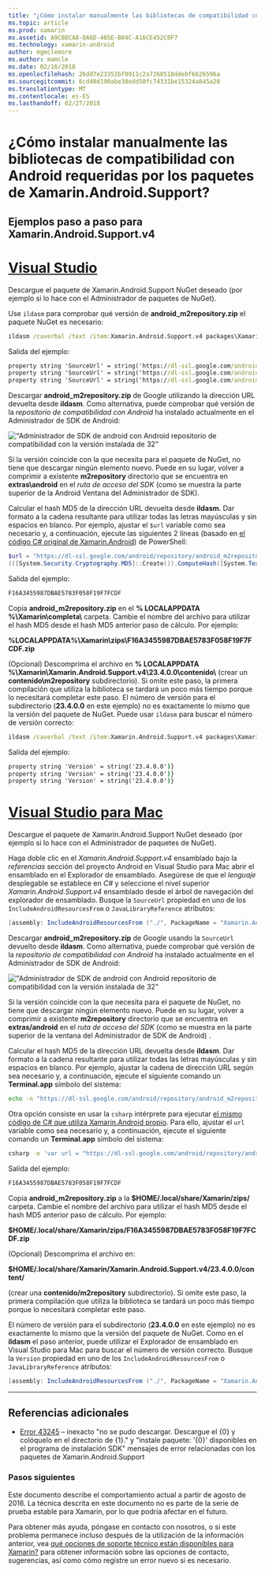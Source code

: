 ```yaml
---
title: "¿Cómo instalar manualmente las bibliotecas de compatibilidad con Android requeridas por los paquetes de Xamarin.Android.Support?"
ms.topic: article
ms.prod: xamarin
ms.assetid: A9CB8CA8-8A6D-405E-B84C-A16CE452C0F7
ms.technology: xamarin-android
author: mgmclemore
ms.author: mamcle
ms.date: 02/16/2018
ms.openlocfilehash: 26dd7e23352bf0911c2a7268518ddebf6626596a
ms.sourcegitcommit: 6cd40d190abe38edd50fc74331be15324a845a28
ms.translationtype: MT
ms.contentlocale: es-ES
ms.lasthandoff: 02/27/2018
---
```

# <a name="how-can-i-manually-install-the-android-support-libraries-required-by-the-xamarinandroidsupport-packages"></a>¿Cómo instalar manualmente las bibliotecas de compatibilidad con Android requeridas por los paquetes de Xamarin.Android.Support?

## <a name="example-steps-for-xamarinandroidsupportv4"></a>Ejemplos paso a paso para Xamarin.Android.Support.v4 

# <a name="visual-studiotabvswin"></a>[Visual Studio](#tab/vswin)

Descargue el paquete de Xamarin.Android.Support NuGet deseado (por ejemplo si lo hace con el Administrador de paquetes de NuGet).

Use `ildasm` para comprobar qué versión de **android_m2repository.zip** el paquete NuGet es necesario:

```cmd
ildasm /caverbal /text /item:Xamarin.Android.Support.v4 packages\Xamarin.Android.Support.v4.23.4.0.1\lib\MonoAndroid403\Xamarin.Android.Support.v4.dll | findstr SourceUrl
```
Salida del ejemplo:

```cmd
property string 'SourceUrl' = string('https://dl-ssl.google.com/android/repository/android_m2repository_r32.zip')
property string 'SourceUrl' = string('https://dl-ssl.google.com/android/repository/android_m2repository_r32.zip')
property string 'SourceUrl' = string('https://dl-ssl.google.com/android/repository/android_m2repository_r32.zip')
```

Descargar **android\_m2repository.zip** de Google utilizando la dirección URL devuelta desde **ildasm**. Como alternativa, puede comprobar qué versión de la _repositorio de compatibilidad con Android_ ha instalado actualmente en el Administrador de SDK de Android:

!["Administrador de SDK de android con Android repositorio de compatibilidad con la versión instalada de 32"](install-android-support-library-images/sdk-extras.png)

Si la versión coincide con la que necesita para el paquete de NuGet, no tiene que descargar ningún elemento nuevo. Puede en su lugar, volver a comprimir a existente **m2repository** directorio que se encuentra en **extras\\android** en el _ruta de acceso del SDK_ (como se muestra la parte superior de la Android Ventana del Administrador de SDK).

Calcular el hash MD5 de la dirección URL devuelta desde **ildasm**. Dar formato a la cadena resultante para utilizar todas las letras mayúsculas y sin espacios en blanco. Por ejemplo, ajustar el `$url` variable como sea necesario y, a continuación, ejecute las siguientes 2 líneas (basado en [el código C# original de Xamarin.Android](https://github.com/xamarin/xamarin-android/blob/8e8a4dd90f26eb39172876cc52181b6639e20524/src/Xamarin.Android.Build.Tasks/Tasks/GetAdditionalResourcesFromAssemblies.cs#L208)) de PowerShell:

```powershell
$url = "https://dl-ssl.google.com/android/repository/android_m2repository_r32.zip"
(([System.Security.Cryptography.MD5]::Create()).ComputeHash([System.Text.Encoding]::UTF8.GetBytes($url)) | %{ $_.ToString("X02") }) -join ""
```
Salida del ejemplo:

```powershell
F16A3455987DBAE5783F058F19F7FCDF
```

Copia **android\_m2repository.zip** en el **% LOCALAPPDATA %\\Xamarin\\completa\\**  carpeta. Cambie el nombre del archivo para utilizar el hash MD5 desde el hash MD5 anterior paso de cálculo. Por ejemplo:

**%LOCALAPPDATA%\\Xamarin\\zips\\F16A3455987DBAE5783F058F19F7FCDF.zip**

(Opcional) Descomprima el archivo en **% LOCALAPPDATA %\\Xamarin\\Xamarin.Android.Support.v4\\23.4.0.0\\contenido\\**  (crear un **contenido\\m2repository** subdirectorio). Si omite este paso, la primera compilación que utiliza la biblioteca se tardará un poco más tiempo porque lo necesitará completar este paso.
El número de versión para el subdirectorio (**23.4.0.0** en este ejemplo) no es exactamente lo mismo que la versión del paquete de NuGet. Puede usar `ildasm` para buscar el número de versión correcto:

```cmd
ildasm /caverbal /text /item:Xamarin.Android.Support.v4 packages\Xamarin.Android.Support.v4.23.4.0.1\lib\MonoAndroid403\Xamarin.Android.Support.v4.dll | findstr /C:"string 'Version'"
```
Salida del ejemplo:

```cmd
property string 'Version' = string('23.4.0.0')}
property string 'Version' = string('23.4.0.0')}
property string 'Version' = string('23.4.0.0')}
```

# <a name="visual-studio-for-mactabvsmac"></a>[Visual Studio para Mac](#tab/vsmac)

Descargue el paquete de Xamarin.Android.Support NuGet deseado (por ejemplo si lo hace con el Administrador de paquetes de NuGet).

Haga doble clic en el _Xamarin.Android.Support.v4_ ensamblado bajo la _referencias_ sección del proyecto Android en Visual Studio para Mac abrir el ensamblado en el Explorador de ensamblado. Asegúrese de que el _lenguaje_ desplegable se establece en _C#_ y seleccione el nivel superior _Xamarin.Android.Support.v4_ ensamblado desde el árbol de navegación del explorador de ensamblado. Busque la `SourceUrl` propiedad en uno de los `IncludeAndroidResourcesFrom` o `JavaLibraryReference` atributos:

```csharp
[assembly: IncludeAndroidResourcesFrom ("./", PackageName = "Xamarin.Android.Support.v4", SourceUrl = "https://dl-ssl.google.com/android/repository/android_m2repository_r32.zip", EmbeddedArchive = "m2repository/com/android/support/support-v4/23.4.0/support-v4-23.4.0.aar", Version = "23.4.0.0")]
```

Descargar **android\_m2repository.zip** de Google usando la `SourceUrl` devuelto desde **ildasm**. Como alternativa, puede comprobar qué versión de la _repositorio de compatibilidad con Android_ ha instalado actualmente en el Administrador de SDK de Android:

!["Administrador de SDK de android con Android repositorio de compatibilidad con la versión instalada de 32"](install-android-support-library-images/sdk-extras.png)

Si la versión coincide con la que necesita para el paquete de NuGet, no tiene que descargar ningún elemento nuevo. Puede en su lugar, volver a comprimir a existente **m2repository** directorio que se encuentra en **extras/android** en el _ruta de acceso del SDK_ (como se muestra en la parte superior de la ventana del Administrador de SDK de Android) .

Calcular el hash MD5 de la dirección URL devuelta desde **ildasm**. Dar formato a la cadena resultante para utilizar todas las letras mayúsculas y sin espacios en blanco. Por ejemplo, ajustar la cadena de dirección URL según sea necesario y, a continuación, ejecute el siguiente comando un **Terminal.app** símbolo del sistema:

```bash
echo -n "https://dl-ssl.google.com/android/repository/android_m2repository_r32.zip" | md5 | tr '[:lower:]' '[:upper:]'
```

Otra opción consiste en usar la `csharp` intérprete para ejecutar [el mismo código de C# que utiliza Xamarin.Android propio](https://github.com/xamarin/xamarin-android/blob/8e8a4dd90f26eb39172876cc52181b6639e20524/src/Xamarin.Android.Build.Tasks/Tasks/GetAdditionalResourcesFromAssemblies.cs#L208).
Para ello, ajustar el `url` variable como sea necesario y, a continuación, ejecute el siguiente comando un **Terminal.app** símbolo del sistema:

```bash
csharp -e 'var url = "https://dl-ssl.google.com/android/repository/android_m2repository_r32.zip"; string.Concat((System.Security.Cryptography.MD5.Create().ComputeHash(System.Text.Encoding.UTF8.GetBytes(url))).Select(b => b.ToString("X02")))'
```
Salida del ejemplo:

```bash
F16A3455987DBAE5783F058F19F7FCDF
```

Copia **android\_m2repository.zip** a la **$HOME/.local/share/Xamarin/zips/** carpeta. Cambie el nombre del archivo para utilizar el hash MD5 desde el hash MD5 anterior paso de cálculo. Por ejemplo:

**$HOME/.local/share/Xamarin/zips/F16A3455987DBAE5783F058F19F7FCDF.zip**

(Opcional) Descomprima el archivo en: 

**$HOME/.local/share/Xamarin/Xamarin.Android.Support.v4/23.4.0.0/content/**

(crear una **contenido/m2repository** subdirectorio). Si omite este paso, la primera compilación que utiliza la biblioteca se tardará un poco más tiempo porque lo necesitará completar este paso.

El número de versión para el subdirectorio (**23.4.0.0** en este ejemplo) no es exactamente lo mismo que la versión del paquete de NuGet. Como en el **ildasm** el paso anterior, puede utilizar el Explorador de ensamblado en Visual Studio para Mac para buscar el número de versión correcto. Busque la `Version` propiedad en uno de los `IncludeAndroidResourcesFrom` o `JavaLibraryReference` atributos:

```csharp
[assembly: IncludeAndroidResourcesFrom ("./", PackageName = "Xamarin.Android.Support.v4", SourceUrl = "https://dl-ssl.google.com/android/repository/android_m2repository_r32.zip", EmbeddedArchive = "m2repository/com/android/support/support-v4/23.4.0/support-v4-23.4.0.aar", Version = "23.4.0.0")]
```

-----


## <a name="additional-references"></a>Referencias adicionales

- [Error 43245](https://bugzilla.xamarin.com/show_bug.cgi?id=43245) – inexacto "no se pudo descargar. Descargue el {0} y colóquelo en el directorio de {1}." y "instale paquete: '{0}' disponibles en el programa de instalación SDK" mensajes de error relacionadas con los paquetes de Xamarin.Android.Support

### <a name="next-steps"></a>Pasos siguientes

Este documento describe el comportamiento actual a partir de agosto de 2016. La técnica descrita en este documento no es parte de la serie de prueba estable para Xamarin, por lo que podría afectar en el futuro.

Para obtener más ayuda, póngase en contacto con nosotros, o si este problema permanece incluso después de la utilización de la información anterior, vea [qué opciones de soporte técnico están disponibles para Xamarin?](~/cross-platform/troubleshooting/support-options.md) para obtener información sobre las opciones de contacto, sugerencias, así como cómo registre un error nuevo si es necesario.

